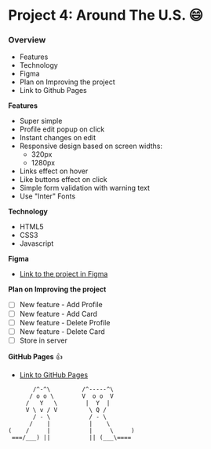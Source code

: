 # Project 4: Around The U.S. :smile:

### Overview

* Features
* Technology
* Figma
* Plan on Improving the project
* Link to Github Pages

**Features**

* Super simple
* Profile edit popup on click
* Instant changes on edit
* Responsive design based on screen widths:
  - 320px
  - 1280px
* Links effect on hover
* Like buttons effect on click
* Simple form validation with warning text
* Use "Inter" Fonts

**Technology**

* HTML5
* CSS3
* Javascript

**Figma**

* [Link to the project in Figma](https://www.figma.com/file/SurN1jaeEQIhuZEDMhmWWf/Sprint-4-Around-The-U.S.-desktop-mobile?node-id=0%3A1)

**Plan on Improving the project**

- [ ] New feature - Add Profile
- [ ] New feature - Add Card
- [ ] New feature - Delete Profile 
- [ ] New feature - Delete Card 
- [ ] Store in server

**GitHub Pages** :+1:

* [Link to GitHub Pages](https://tongkorn.github.io/web_project_4/index.html)

```
       /^-^\         /^-----^\
      / o o \        V  o o  V
     /   Y   \        |  Y  |
     V \ v / V         \ Q /
       / - \           / - \
      /    |           |    \
(    /     |           |     \     )
 ===/___) ||           || (___\====
```
